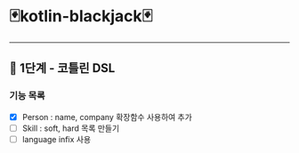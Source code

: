 # 🃏️kotlin-blackjack🃏

---

## 🚀 1단계 - 코틀린 DSL

### 기능 목록
- [x] Person : name, company 확장함수 사용하여 추가
- [ ] Skill : soft, hard 목록 만들기
- [ ] language infix 사용
